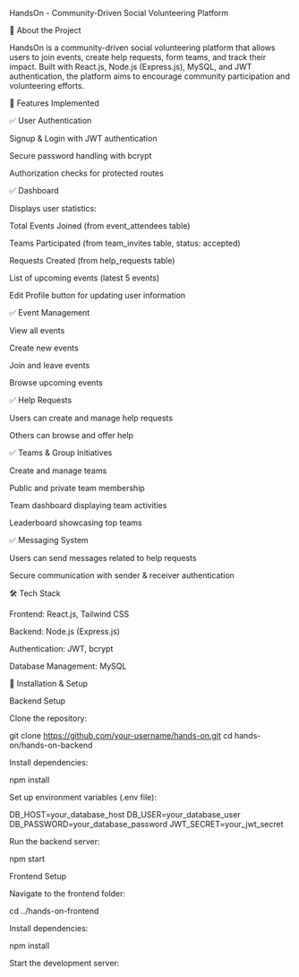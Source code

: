 HandsOn - Community-Driven Social Volunteering Platform



📌 About the Project

HandsOn is a community-driven social volunteering platform that allows users to join events, create help requests, form teams, and track their impact. Built with React.js, Node.js (Express.js), MySQL, and JWT authentication, the platform aims to encourage community participation and volunteering efforts.

🚀 Features Implemented

✅ User Authentication

Signup & Login with JWT authentication

Secure password handling with bcrypt

Authorization checks for protected routes

✅ Dashboard

Displays user statistics:

Total Events Joined (from event_attendees table)

Teams Participated (from team_invites table, status: accepted)

Requests Created (from help_requests table)

List of upcoming events (latest 5 events)

Edit Profile button for updating user information

✅ Event Management

View all events

Create new events

Join and leave events

Browse upcoming events

✅ Help Requests

Users can create and manage help requests

Others can browse and offer help

✅ Teams & Group Initiatives

Create and manage teams

Public and private team membership

Team dashboard displaying team activities

Leaderboard showcasing top teams

✅ Messaging System

Users can send messages related to help requests

Secure communication with sender & receiver authentication

🛠️ Tech Stack

Frontend: React.js, Tailwind CSS

Backend: Node.js (Express.js)

Authentication: JWT, bcrypt

Database Management: MySQL

🔧 Installation & Setup

Backend Setup

Clone the repository:

git clone https://github.com/your-username/hands-on.git
cd hands-on/hands-on-backend

Install dependencies:

npm install

Set up environment variables (.env file):

DB_HOST=your_database_host
DB_USER=your_database_user
DB_PASSWORD=your_database_password
JWT_SECRET=your_jwt_secret

Run the backend server:

npm start

Frontend Setup

Navigate to the frontend folder:

cd ../hands-on-frontend

Install dependencies:

npm install

Start the development server:
